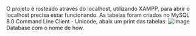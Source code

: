O projeto é rosteado através do localhost, utilizando XAMPP, para abrir o localhost precisa estar funcionando.
As tabelas foram criados no MySQL 8.0 Command Line Client - Unicode, abaix um print das tabelas:
![image](https://github.com/felipereinertpilloni/how6/assets/163592593/16fa8620-8efd-41da-994d-943c1c3f2076)
Database com o nome de how.
